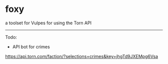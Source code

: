 # foxy
a toolset for Vulpes for using the Torn API

----------------------------------------------------
Todo:
- API bot for crimes

https://api.torn.com/faction/?selections=crimes&key=jhgTd9JXEMpg6Vsa
